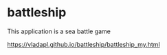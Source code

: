 # battleship
This application is a sea battle game


https://vladapl.github.io/battleship/battleship_my.html

